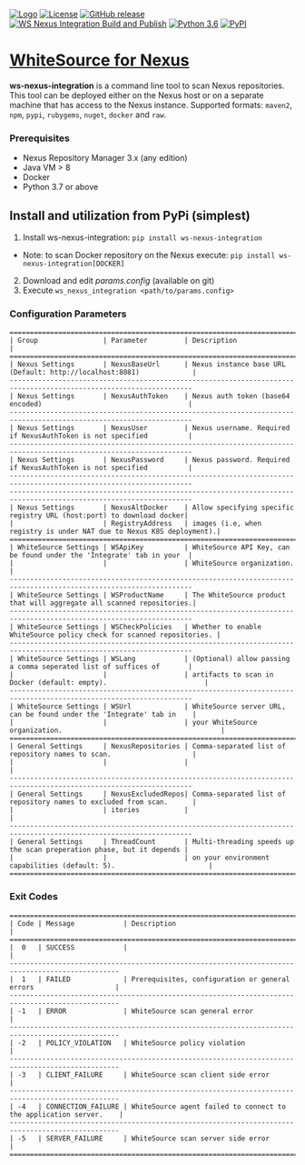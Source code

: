 [![Logo](https://whitesource-resources.s3.amazonaws.com/ws-sig-images/Whitesource_Logo_178x44.png)](https://www.whitesourcesoftware.com/)
[![License](https://img.shields.io/badge/License-Apache%202.0-yellowgreen.svg)](https://opensource.org/licenses/Apache-2.0)
[![GitHub release](https://img.shields.io/github/v/release/whitesource-ps/whitesource-nexus-integration)](https://github.com/whitesource-ps/whitesource-nexus-integration/releases/latest)
[![WS Nexus Integration Build and Publish](https://github.com/whitesource-ps/whitesource-nexus-integration/actions/workflows/ci.yml/badge.svg)](https://github.com/whitesource-ps/whitesource-nexus-integration/actions/workflows/ci.yml)
[![Python 3.6](https://upload.wikimedia.org/wikipedia/commons/thumb/8/8c/Blue_Python_3.6%2B_Shield_Badge.svg/86px-Blue_Python_3.6%2B_Shield_Badge.svg.png)](https://www.python.org/downloads/release/python-360/)
[![PyPI](https://img.shields.io/pypi/v/ws-nexus-integration?style=plastic)](https://pypi.org/project/ws-nexus-integration/)

# [WhiteSource for Nexus](https://github.com/whitesource-ps/ws-nexus-integration)
**ws-nexus-integration** is a command line tool to scan Nexus repositories.  
This tool can be deployed either on the Nexus host or on a separate machine that has access to the Nexus instance.
Supported formats: `maven2`, `npm`, `pypi`, `rubygems`, `nuget`, `docker` and `raw`.

### Prerequisites
- Nexus Repository Manager 3.x (any edition)
- Java VM > 8
- Docker
- Python 3.7 or above

## Install and utilization from PyPi (simplest)
1. Install ws-nexus-integration: `pip install ws-nexus-integration` 
 * Note: to scan Docker repository on the Nexus execute: `pip install ws-nexus-integration[DOCKER]`
2. Download and edit _params.config_ (available on git)
3. Execute `ws_nexus_integration <path/to/params.config>`

### Configuration Parameters
```
===================================================================================================================
| Group                | Parameter         | Description                                                          |
===================================================================================================================
| Nexus Settings       | NexusBaseUrl      | Nexus instance base URL (Default: http://localhost:8081)             |
-------------------------------------------------------------------------------------------------------------------
| Nexus Settings       | NexusAuthToken    | Nexus auth token (base64 encoded)                                    |
-------------------------------------------------------------------------------------------------------------------
| Nexus Settings       | NexusUser         | Nexus username. Required if NexusAuthToken is not specified          |
-------------------------------------------------------------------------------------------------------------------
| Nexus Settings       | NexusPassword     | Nexus password. Required if NexusAuthToken is not specified          |
-------------------------------------------------------------------------------------------------------------------
-------------------------------------------------------------------------------------------------------------------
| Nexus Settings       | NexusAltDocker    | Allow specifying specific registry URL (host:port) to download docker|
|                      | RegistryAddress   | images (i.e, when registry is under NAT due to Nexus K8S deployment).|
===================================================================================================================
| WhiteSource Settings | WSApiKey          | WhiteSource API Key, can be found under the 'Integrate' tab in your  |
|                      |                   | WhiteSource organization.                                            |
-------------------------------------------------------------------------------------------------------------------
| WhiteSource Settings | WSProductName     | The WhiteSource product that will aggregate all scanned repositories.|
-------------------------------------------------------------------------------------------------------------------
| WhiteSource Settings | WSCheckPolicies   | Whether to enable WhiteSource policy check for scanned repositories. |
-------------------------------------------------------------------------------------------------------------------
| WhiteSource Settings | WSLang            | (Optional) allow passing a comma seperated list of suffices of       |
|                      |                   | artifacts to scan in Docker (default: empty).                        |
-------------------------------------------------------------------------------------------------------------------
| WhiteSource Settings | WSUrl             | WhiteSource server URL, can be found under the 'Integrate' tab in    |
|                      |                   | your WhiteSource organization.                                       |
===================================================================================================================
| General Settings     | NexusRepositories | Comma-separated list of repository names to scan.                    |
|                      |                   |                                                                      |
-------------------------------------------------------------------------------------------------------------------
| General Settings     | NexusExcludedRepos| Comma-separated list of repository names to excluded from scan.      |
|                      | itories           |                                                                      |
-------------------------------------------------------------------------------------------------------------------
| General Settings     | ThreadCount       | Multi-threading speeds up the scan preperation phase, but it depends |
|                      |                   | on your environment capabilities (default: 5).                       |
===================================================================================================================
```

### Exit Codes
```
=================================================================================================
| Code | Message            | Description                                                       |
=================================================================================================
|  0   | SUCCESS            |                                                                   |
-------------------------------------------------------------------------------------------------
|  1   | FAILED             | Prerequisites, configuration or general errors                    |
-------------------------------------------------------------------------------------------------
| -1   | ERROR              | WhiteSource scan general error                                    |
-------------------------------------------------------------------------------------------------
| -2   | POLICY_VIOLATION   | WhiteSource policy violation                                      |
-------------------------------------------------------------------------------------------------
| -3   | CLIENT_FAILURE     | WhiteSource scan client side error                                |
-------------------------------------------------------------------------------------------------
| -4   | CONNECTION_FAILURE | WhiteSource agent failed to connect to the application server.    |
-------------------------------------------------------------------------------------------------
| -5   | SERVER_FAILURE     | WhiteSource scan server side error                                |
=================================================================================================
```
